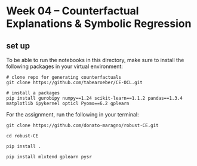 # Week 04 – Counterfactual Explanations & Symbolic Regression


## set up

To be able to run the notebooks in this directory, make sure to install the following packages in your virtual environment:
```
# clone repo for generating counterfactuals
git clone https://github.com/tabearoeber/CE-OCL.git

# install a packages
pip install gurobipy numpy==1.24 scikit-learn==1.1.2 pandas==1.3.4 matplotlib ipykernel opticl Pyomo==6.2 gplearn
```

For the assignment, run the following in your terminal: 
```
git clone https://github.com/donato-maragno/robust-CE.git

cd robust-CE

pip install .

pip install mlxtend gplearn pysr
```
